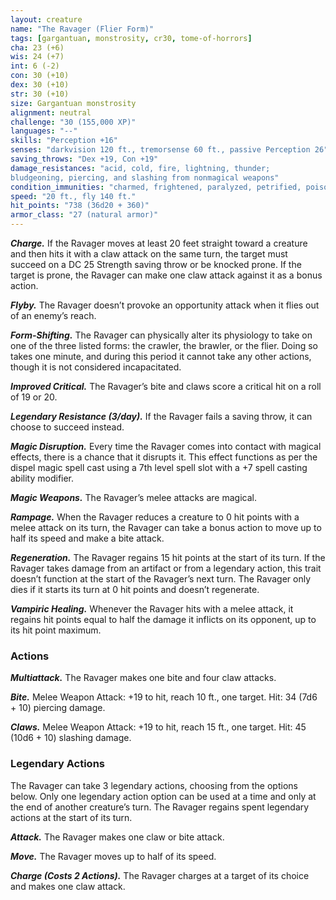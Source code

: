 ```yaml
---
layout: creature
name: "The Ravager (Flier Form)"
tags: [gargantuan, monstrosity, cr30, tome-of-horrors]
cha: 23 (+6)
wis: 24 (+7)
int: 6 (-2)
con: 30 (+10)
dex: 30 (+10)
str: 30 (+10)
size: Gargantuan monstrosity
alignment: neutral
challenge: "30 (155,000 XP)"
languages: "--"
skills: "Perception +16"
senses: "darkvision 120 ft., tremorsense 60 ft., passive Perception 26"
saving_throws: "Dex +19, Con +19"
damage_resistances: "acid, cold, fire, lightning, thunder;
bludgeoning, piercing, and slashing from nonmagical weapons"
condition_immunities: "charmed, frightened, paralyzed, petrified, poisoned"
speed: "20 ft., fly 140 ft."
hit_points: "738 (36d20 + 360)"
armor_class: "27 (natural armor)"
---
```


***Charge.*** If the Ravager moves at least 20 feet straight toward a creature
and then hits it with a claw attack on the same turn, the target must succeed
on a DC 25 Strength saving throw or be knocked prone. If the target is
prone, the Ravager can make one claw attack against it as a bonus action.

***Flyby.*** The Ravager doesn’t provoke an opportunity attack
when it flies out of an enemy’s reach.

***Form-Shifting.*** The Ravager can physically alter its physiology to
take on one of the three listed forms: the crawler, the brawler, or the flier.
Doing so takes one minute, and during this period it cannot take any other
actions, though it is not considered incapacitated.

***Improved Critical.*** The Ravager’s bite and claws score a critical hit on
a roll of 19 or 20.

***Legendary Resistance (3/day).*** If the Ravager fails a saving throw, it
can choose to succeed instead.

***Magic Disruption.*** Every time the Ravager comes into contact with
magical effects, there is a chance that it disrupts it. This effect functions as
per the dispel magic spell cast using a 7th level spell slot with a +7 spell
casting ability modifier.

***Magic Weapons.*** The Ravager’s melee attacks are magical.

***Rampage.*** When the Ravager reduces a creature to 0 hit points with a
melee attack on its turn, the Ravager can take a bonus action to move up
to half its speed and make a bite attack.

***Regeneration.*** The Ravager regains 15 hit points at the start of its turn.
If the Ravager takes damage from an artifact or from a legendary action,
this trait doesn’t function at the start of the Ravager’s next turn. The
Ravager only dies if it starts its turn at 0 hit points and doesn’t regenerate.

***Vampiric Healing.*** Whenever the Ravager hits with a melee attack, it
regains hit points equal to half the damage it inflicts on its opponent, up to
its hit point maximum.

### Actions

***Multiattack.*** The Ravager makes one bite and four claw attacks.

***Bite.*** Melee Weapon Attack: +19 to hit, reach 10 ft., one target. Hit: 34
(7d6 + 10) piercing damage.

***Claws.*** Melee Weapon Attack: +19 to hit, reach 15 ft., one target. Hit:
45 (10d6 + 10) slashing damage.

### Legendary Actions

The Ravager can take 3 legendary actions, choosing from the options
below. Only one legendary action option can be used at a time and only
at the end of another creature’s turn. The Ravager regains spent legendary
actions at the start of its turn.

***Attack.*** The Ravager makes one claw or bite attack.

***Move.*** The Ravager moves up to half of its speed.

***Charge (Costs 2 Actions).*** The Ravager charges at a target of its choice and makes one claw attack.
